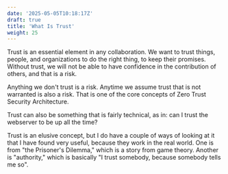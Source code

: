 ```yaml
---
date: '2025-05-05T10:18:17Z'
draft: true
title: 'What Is Trust'
weight: 25
---
```


Trust is an essential element in any collaboration.
We want to trust things, people, and organizations to do the right thing, to keep their promises.
Without trust, we will not be able to have confidence in the contribution of others, and that is a risk.

Anything we don't trust is a risk.
Anytime we assume trust that is not warranted is also a risk.
That is one of the core concepts of Zero Trust Security Architecture.

Trust can also be something that is fairly technical, as in: can I trust the webserver to be up all the time?

Trust is an elusive concept, but I do have a couple of ways of looking at it that I have found very useful, because they work in the real world.
One is from "the Prisoner's Dilemma," which is a story from game theory.
Another is "authority," which is basically "I trust somebody, because somebody tells me so".


